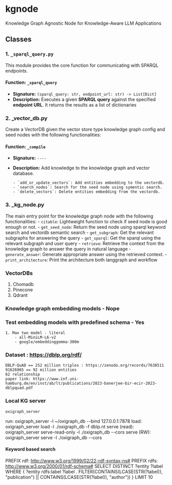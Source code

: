 # kgnode
Knowledge Graph Agnostic Node for Knowledge-Aware LLM Applications


## Classes

### 1. `_sparql_query.py`
This module provides the core function for communicating with SPARQL endpoints.

#### Function: `_sparql_query`
* **Signature:** `(sparql_query: str, endpoint_url: str) -> List[Dict]`
* **Description:** Executes a given **SPARQL query** against the specified **endpoint URL**. It returns the results as a list of dictionaries

### 2. _vector_db.py
Create a VectorDB given the vector store type knowledge graph config and seed nodes with the following functionalities:

#### Function: `_compile`
* **Signature:** `----`
* **Description:** Add knowledge to the knowledge graph and vector database.


      - `add_or_update_vectors`: Add entities embedding to the vectordb.
      - `search_nodes`: Search for the seed node using symentic search.
      - `delete_vectors`: Delete entities embedding from the vectordb.

  
### 3. _kg_node.py
The main entry point for the knowledge graph node with the following functionalities:
        - `citable`: Lightweight function to check if seed node is good enough or not.
        - `get_seed_node`: Return the seed node using sparql keyword search and vectordb semantic search
        - `get_subgraph`: Get the relevant subgraphs for answering the query 
        - `get_sparql`: Get the sparql using the relevant subgraph and user query
        - `retrieve`: Retrieve the context from the knowledge graph to answer the query in natural language
        - `generate_answer`: Generate appropriate answer using the retrieved context.
        - `print_architecture`: Print the architecture both langgraph and workflow

### VectorDBs
1. Chomadb
2. Pinecone
3. Qdrant

### Knowledge graph embedding models - Nope


### Test embedding models with predefined schema - Yes
    1. Max two model - literal
        - all-MiniLM-L6-v2
        - google/embeddinggemma-300m


### Dataset : https://dblp.org/rdf/
    DBLP-QuAD == 252 million triples : https://zenodo.org/records/7638511
    91626965 == 92 million entities
    62 relationship
    paper link: https://www.inf.uni-hamburg.de/en/inst/ab/lt/publications/2023-banerjee-bir-ecir-2023-dblpquad.pdf


### Local KG server
    oxigraph_server

run: oxigraph_server -l ~/oxigraph_db --bind 127.0.0.1:7878
load: oxigraph_server load -l ./oxigraph_db -f dblp.nt
serve (read): oxigraph_server serve-read-only -l ./oxigraph_db --cors 
serve (RW): oxigraph_server serve -l ./oxigraph_db --cors 


#### Keyword based search 
PREFIX rdf: <http://www.w3.org/1999/02/22-rdf-syntax-ns#>
PREFIX rdfs: <http://www.w3.org/2000/01/rdf-schema#>
SELECT DISTINCT ?entity ?label
WHERE {
  ?entity rdfs:label ?label .
  FILTER(CONTAINS(LCASE(STR(?label)), "publication") || CONTAINS(LCASE(STR(?label)), "author"))
}
LIMIT 10
